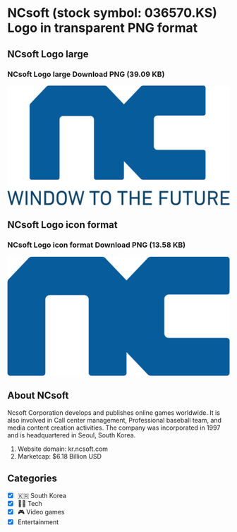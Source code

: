 # NCsoft (stock symbol: 036570.KS) Logo in transparent PNG format

## NCsoft Logo large

### NCsoft Logo large Download PNG (39.09 KB)

![NCsoft Logo large Download PNG (39.09 KB)](/img/orig/036570.KS_BIG-96d686a4.png)

## NCsoft Logo icon format

### NCsoft Logo icon format Download PNG (13.58 KB)

![NCsoft Logo icon format Download PNG (13.58 KB)](/img/orig/036570.KS-c19bf36a.png)

## About NCsoft

Ncsoft Corporation develops and publishes online games worldwide. It is also involved in Call center management, Professional baseball team, and media content creation activities. The company was incorporated in 1997 and is headquartered in Seoul, South Korea.

1. Website domain: kr.ncsoft.com
2. Marketcap: $6.18 Billion USD


## Categories
- [x] 🇰🇷 South Korea
- [x] 👩‍💻 Tech
- [x] 🎮 Video games
- [x] Entertainment
